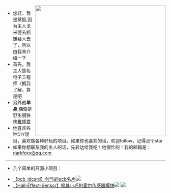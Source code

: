 <img align='right' src='https://cdn.jsdelivr.net/gh/godmid/godmid/00.png' width='410px'>

+ 您好，我是冥狐,因为主人戈米德去抓嫌疑人去了，所以由我来介绍一下
+ 首先，我主人是名电子工程师（据我了解，算是吧
+ 另外他**单身**,偶像是野生钢铁侠[稚辉君](https://github.com/peng-zhihui)
+ 他喜欢各种DIY项目，喜欢做各种好玩的项目。如果你也喜欢的话，欢迎follow，记得点个star
+ 如果你想联系我的主人的话，先转达给我吧！他很忙的！我的邮箱是：darkfoxx@qq.com
***
+ 几个简单的开源小项目：
 - [【pcb_idcard】帅气的pcb名片](https://github.com/godmid/pcb_idcard)![](https://unv-shield.librian.net/api/unv_shield?repo=godmid/pcb_idcard&url=https://cdn.jsdelivr.net/gh/godmid/godmid/01.png)
 - [【Hall-Effect-Sensor】极其小巧的霍尔传感器模块](https://github.com/godmid/Hall-Effect-Sensor)![](https://unv-shield.librian.net/api/unv_shield?repo=godmid/Hall-Effect-Sensor&url=https://cdn.jsdelivr.net/gh/godmid/godmid/01.png)
![](https://github-readme-stats.vercel.app/api?username=godmid&show_icons=true&theme=tokyonight)

<!---
godmid/godmid is a ✨ special ✨ repository because its `README.md` (this file) appears on your GitHub profile.
You can click the Preview link to take a look at your changes.
--->
